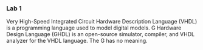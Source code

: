 ### Lab 1
Very High-Speed Integrated Circuit Hardware Description Language (VHDL) is a programming language used to model digital models.
G Hardware Design Language (GHDL) is an open-source simulator, compiler, and VHDL analyzer for the VHDL language. The G has no meaning.
